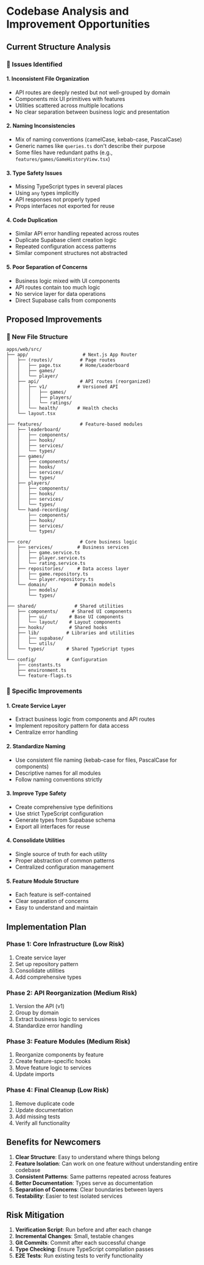 # Codebase Analysis and Improvement Opportunities

## Current Structure Analysis

### 🔴 Issues Identified

#### 1. **Inconsistent File Organization**

- API routes are deeply nested but not well-grouped by domain
- Components mix UI primitives with features
- Utilities scattered across multiple locations
- No clear separation between business logic and presentation

#### 2. **Naming Inconsistencies**

- Mix of naming conventions (camelCase, kebab-case, PascalCase)
- Generic names like `queries.ts` don't describe their purpose
- Some files have redundant paths (e.g., `features/games/GameHistoryView.tsx`)

#### 3. **Type Safety Issues**

- Missing TypeScript types in several places
- Using `any` types implicitly
- API responses not properly typed
- Props interfaces not exported for reuse

#### 4. **Code Duplication**

- Similar API error handling repeated across routes
- Duplicate Supabase client creation logic
- Repeated configuration access patterns
- Similar component structures not abstracted

#### 5. **Poor Separation of Concerns**

- Business logic mixed with UI components
- API routes contain too much logic
- No service layer for data operations
- Direct Supabase calls from components

## Proposed Improvements

### 📁 New File Structure

```
apps/web/src/
├── app/                    # Next.js App Router
│   ├── (routes)/          # Page routes
│   │   ├── page.tsx       # Home/Leaderboard
│   │   ├── games/
│   │   └── player/
│   ├── api/               # API routes (reorganized)
│   │   ├── v1/           # Versioned API
│   │   │   ├── games/
│   │   │   ├── players/
│   │   │   └── ratings/
│   │   └── health/       # Health checks
│   └── layout.tsx
│
├── features/              # Feature-based modules
│   ├── leaderboard/
│   │   ├── components/
│   │   ├── hooks/
│   │   ├── services/
│   │   └── types/
│   ├── games/
│   │   ├── components/
│   │   ├── hooks/
│   │   ├── services/
│   │   └── types/
│   ├── players/
│   │   ├── components/
│   │   ├── hooks/
│   │   ├── services/
│   │   └── types/
│   └── hand-recording/
│       ├── components/
│       ├── hooks/
│       ├── services/
│       └── types/
│
├── core/                  # Core business logic
│   ├── services/         # Business services
│   │   ├── game.service.ts
│   │   ├── player.service.ts
│   │   └── rating.service.ts
│   ├── repositories/     # Data access layer
│   │   ├── game.repository.ts
│   │   └── player.repository.ts
│   └── domain/          # Domain models
│       ├── models/
│       └── types/
│
├── shared/              # Shared utilities
│   ├── components/     # Shared UI components
│   │   ├── ui/        # Base UI components
│   │   └── layout/    # Layout components
│   ├── hooks/         # Shared hooks
│   ├── lib/          # Libraries and utilities
│   │   ├── supabase/
│   │   └── utils/
│   └── types/        # Shared TypeScript types
│
└── config/           # Configuration
    ├── constants.ts
    ├── environment.ts
    └── feature-flags.ts
```

### 🔧 Specific Improvements

#### 1. **Create Service Layer**

- Extract business logic from components and API routes
- Implement repository pattern for data access
- Centralize error handling

#### 2. **Standardize Naming**

- Use consistent file naming (kebab-case for files, PascalCase for components)
- Descriptive names for all modules
- Follow naming conventions strictly

#### 3. **Improve Type Safety**

- Create comprehensive type definitions
- Use strict TypeScript configuration
- Generate types from Supabase schema
- Export all interfaces for reuse

#### 4. **Consolidate Utilities**

- Single source of truth for each utility
- Proper abstraction of common patterns
- Centralized configuration management

#### 5. **Feature Module Structure**

- Each feature is self-contained
- Clear separation of concerns
- Easy to understand and maintain

## Implementation Plan

### Phase 1: Core Infrastructure (Low Risk)

1. Create service layer
2. Set up repository pattern
3. Consolidate utilities
4. Add comprehensive types

### Phase 2: API Reorganization (Medium Risk)

1. Version the API (v1)
2. Group by domain
3. Extract business logic to services
4. Standardize error handling

### Phase 3: Feature Modules (Medium Risk)

1. Reorganize components by feature
2. Create feature-specific hooks
3. Move feature logic to services
4. Update imports

### Phase 4: Final Cleanup (Low Risk)

1. Remove duplicate code
2. Update documentation
3. Add missing tests
4. Verify all functionality

## Benefits for Newcomers

1. **Clear Structure**: Easy to understand where things belong
2. **Feature Isolation**: Can work on one feature without understanding entire codebase
3. **Consistent Patterns**: Same patterns repeated across features
4. **Better Documentation**: Types serve as documentation
5. **Separation of Concerns**: Clear boundaries between layers
6. **Testability**: Easier to test isolated services

## Risk Mitigation

1. **Verification Script**: Run before and after each change
2. **Incremental Changes**: Small, testable changes
3. **Git Commits**: Commit after each successful change
4. **Type Checking**: Ensure TypeScript compilation passes
5. **E2E Tests**: Run existing tests to verify functionality
